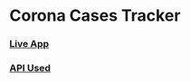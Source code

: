 
# Corona Cases Tracker 

### [Live App](https://trackcovidnineteeen.netlify.app/)

### [API Used](https://covid19.mathdro.id/api)

